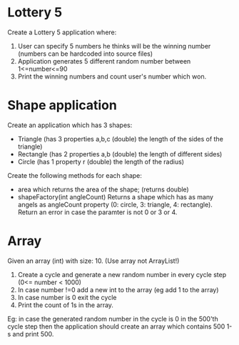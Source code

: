 # Lottery 5

Create a Lottery 5 application where:
1. User can specify 5 numbers he thinks will be the winning number (numbers can be hardcoded into source files)
2. Application generates 5 different random number between 1<=number<=90
3. Print the winning numbers and count user's number which won.
	
# Shape application
Create an application which has 3 shapes:
* Triangle (has 3 properties a,b,c (double) the length of the sides of the triangle)
* Rectangle (has 2 properties a,b (double) the length of different sides)
* Circle (has 1 property r (double) the length of the radius)
	
Create the following methods for each shape:
* area which returns the area of the shape; (returns double)
* shapeFactory(int angleCount) Returns a shape which has as many angels as angleCount property (0: circle, 3: triangle, 4: rectangle). Return an error in case the paramter is not 0 or 3 or 4.
		
# Array
Given an array (int) with size: 10. (Use array not ArrayList!)

1. Create a cycle and generate a new random number in every cycle step (0<= number < 1000)
2. In case number !=0 add a new int to the array (eg add 1 to the array)
3. In case number is 0 exit the cycle
4. Print the count of 1s in the array.

Eg: in case the generated random number in the cycle is 0 in the 500'th cycle step then the application should create an array which contains 500 1-s and print 500.